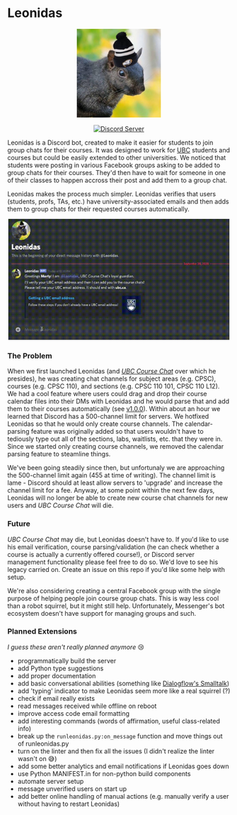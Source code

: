 # Leonidas
<p align="center">
  <img src="img/leonidas-hat.jpg" height="200">
</p>
<p align="center">
  <a href="https://discord.gg/Q5RcfhT">
    <img src="https://discordapp.com/api/guilds/750918549882798130/widget.png?style=shield" alt="Discord Server">
  </a>
</p>

Leonidas is a Discord bot, created to make it easier for students to join group chats for their courses. It was designed to work for [UBC](http://ubc.ca) students and courses but could be easily extended to other universities. We noticed that students were posting in various Facebook groups asking to be added to group chats for their courses. They'd then have to wait for someone in one of their classes to happen accross their post and add them to a group chat.

Leonidas makes the process much simpler. Leonidas verifies that users (students, profs, TAs, etc.) have university-associated emails and then adds them to group chats for their requested courses automatically.

<p align="center">
  <img src="img/demo.gif" width="500">
</p>

### The Problem

When we first launched Leonidas (and *[UBC Course Chat](https://discord.gg/Q5RcfhT)* over which he presides), he was creating chat channels for subject areas (e.g. CPSC), courses (e.g. CPSC 110), and sections (e.g. CPSC 110 101, CPSC 110 L12). We had a cool feature where users could drag and drop their course calendar files into their DMs with Leonidas and he would parse that and add them to their courses automatically (see [v1.0.0](https://github.com/bnwlkr/Leonidas/releases/tag/v1.0.0)). Within about an hour we learned that Discord has a 500-channel limit for servers. We hotfixed Leonidas so that he would only create course channels. The calendar-parsing feature was originally added so that users wouldn't have to tediously type out all of the sections, labs, waitlists, etc. that they were in. Since we started only creating course channels, we removed the calendar parsing feature to steamline things. 

We've been going steadily since then, but unfortunaly we are approaching the 500-channel limit again (455 at time of writing). The channel limit is lame - Discord should at least allow servers to 'upgrade' and increase the channel limit for a fee. Anyway, at some point within the next few days, Leonidas will no longer be able to create new course chat channels for new users and *UBC Course Chat* will die.

### Future

*UBC Course Chat* may die, but Leonidas doesn't have to. If you'd like to use his email verification, course parsing/validation (he can check whether a course is actually a currently offered course!), or Discord server management functionality please feel free to do so. We'd love to see his legacy carried on. Create an issue on this repo if you'd like some help with setup.

We're also considering creating a central Facebook group with the single purpose of helping people join course group chats. This is way less cool than a robot squirrel, but it might still help. Unfortunately, Messenger's bot ecosystem doesn't have support for managing groups and such.

### Planned Extensions
*I guess these aren't really planned anymore* 😢
- programmatically build the server
- add Python type suggestions
- add proper documentation
- add basic conversational abilities (something like [Dialogflow's Smalltalk](https://cloud.google.com/dialogflow/es/docs/agents-small-talk))
- add 'typing' indicator to make Leonidas seem more like a real squirrel (?)
- check if email really exists
- read messages received while offline on reboot
- improve access code email formatting
- add interesting commands (words of affirmation, useful class-related info)
- break up the `runleonidas.py:on_message` function and move things out of runleonidas.py
- turn on the linter and then fix all the issues (I didn't realize the linter wasn't on 😅)
- add some better analytics and email notifications if Leonidas goes down
- use Python MANIFEST.in for non-python build components
- automate server setup
- message unverified users on start up
- add better online handling of manual actions (e.g. manually verify a user without having to restart Leonidas)
